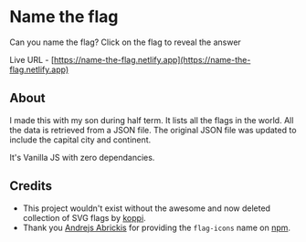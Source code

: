 # Name the flag

Can you name the flag? Click on the flag to reveal the answer

Live URL - [https://name-the-flag.netlify.app](https://name-the-flag.netlify.app)

## About

I made this with my son during half term.
It lists all the flags in the world.
All the data is retrieved from a JSON file.
The original JSON file was updated to include the capital city and continent.

It's Vanilla JS with zero dependancies.

## Credits

* This project wouldn't exist without the awesome and now deleted collection of SVG flags by [koppi](https://github.com/koppi).
* Thank you [Andrejs Abrickis](https://twitter.com/andrejsabrickis) for providing the `flag-icons` name on [npm](https://www.npmjs.com/package/flag-icons).
